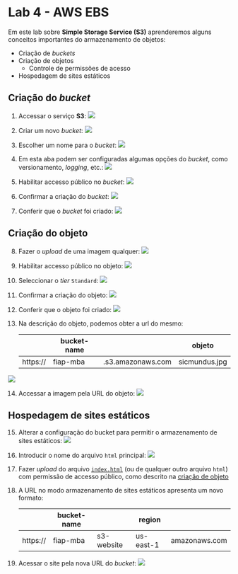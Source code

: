 # Lab 4 - AWS EBS

Em este lab sobre **Simple Storage Service (S3)** aprenderemos alguns conceitos importantes do armazenamento de objetos:
 - Criação de *buckets*
 - Criação de objetos
   * Controle de permissões de acesso
 - Hospedagem de sites estáticos

## Criação do *bucket*
 
1. Accessar o serviço **S3**:
   ![](img/s3-02.png)

2. Criar um novo *bucket*:
   ![](/mob/cloud/img/s3-03.png)

3. Escolher um nome para o *bucket*:
   ![](/mob/cloud/img/s3-04.png)
   
4. Em esta aba podem ser configuradas algumas opções do *bucket*, como versionamento, *logging*, etc.:
   ![](/mob/cloud/img/s3-05.png)

5. Habilitar accesso público no *bucket*:
   ![](/mob/cloud/img/s3-06.png)

6. Confirmar a criação do *bucket*:
   ![](/mob/cloud/img/s3-08.png)

7. Conferir que o *bucket* foi criado:
   ![](/mob/cloud/img/s3-09.png)

## Criação do objeto

8. Fazer o *upload* de uma imagem qualquer:
   ![](/mob/cloud/img/s3-10.png)

9. Habilitar accesso público no objeto:
   ![](/mob/cloud/img/s3-11.png)

10. Seleccionar o *tier* `Standard`:
   ![](/mob/cloud/img/s3-12.png)

11. Confirmar a criação do objeto:
   ![](/mob/cloud/img/s3-13.png)

12. Conferir que o objeto foi criado:
   ![](/mob/cloud/img/s3-14.png)

13. Na descrição do objeto, podemos obter a url do mesmo:

    |          | bucket-name |                   | objeto        |
    |----------|-------------|-------------------|-------------- |
    | https:// | fiap-mba    | .s3.amazonaws.com | sicmundus.jpg |

   ![](/mob/cloud/img/s3-15.png)    

14. Accessar a imagem pela URL do objeto:
   ![](/mob/cloud/img/s3-16.png)    


## Hospedagem de sites estáticos
    
15. Alterar a configuração do bucket para permitir o armazenamento de sites estáticos:
   ![](/mob/cloud/img/s3-17.png)    

16. Introducir o nome do arquivo `html` principal:
   ![](/mob/cloud/img/s3-18.png)    

17. Fazer *upload* do arquivo [`index.html`](/mob/cloud/files/index.html) (ou de qualquer outro arquivo `html`) com permissão de accesso público, como descrito na [criação de objeto](#criacao-do-objeto)

17. A URL no modo armazenamento de sites estáticos apresenta um novo formato:

    |          | bucket-name |            | region    |               |
    |----------|-------------|------------|---------- | --------------|
    | https:// | fiap-mba    | s3-website | us-east-1 | amazonaws.com |

18. Acessar o site pela nova URL do *bucket*:
   ![](/mob/cloud/img/s3-19.png)    
